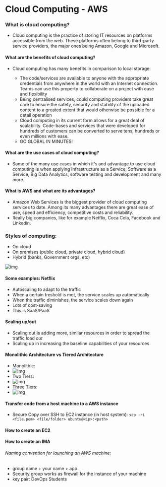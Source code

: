 # Cloud Computing - AWS

### What is cloud computing?
- Cloud computing is the practice of storing IT resources on platforms accessible from the web. These platforms often belong to third-party service providers, the major ones being Amazon, Google and Microsoft.

#### What are the benefits of cloud computing?
- Cloud computing has many benefits in comparison to local storage:

	* The code/services are available to anyone with the appropriate credentials from anywhere in the world with an Internet connection. Teams can use this property to collaborate on a project with ease and flexibility
	* Being centralised services, could computing providers take great care to ensure the safety, security and stability of the uploaded content to a greated extent that would otherwise be possible for a detail operation
	* Cloud computing in its current form allows for a great deal of scalability. Code-bases and services that were developed for hundreds of customers can be converted to serve tens, hundreds or even millions with ease.
	* GO GLOBAL IN MINUTES!
	
#### What are the use cases of cloud computing?
- Some of the many use cases in which it's and advantage to use cloud computing is when applying Infrastructure as a Service, Software as a Service, Big Data Analytics, software testing and development and many more. 

#### What is AWS and what are its advantages?
- Amazon Web Services is the biggest provider of cloud computing services to date. Among its many advantages there are great ease of use, speed and efficiency, competitive costs and reliability.
- Really big companies, like for example Netflix, Coca Cola, Facebook and Linkedin.

### Styles of computing:
- On cloud
- On premises (public cloud, private cloud, hybrid cloud)
- Hybrid (banks, Government orgs, etc)

![img](https://miro.medium.com/max/1066/1*LRFaWc35HsUyKikmrzD9qw.png)

#### Some examples: Netflix
- Autoscaling to adapt to the traffic
- When a certain treshold is met, the service scales up automatically
- When the traffic diminishes, the service scales down again
- Lots of cost-saving
- This is SaaS/PaaS

#### Scaling up/out
- Scaling out is adding more, similar resources in order to spread the traffic load *out*
- Scaling up in increasing the baseline capabilities of your resources

#### Monolithic Architecture vs Tiered Architecture
- Monolithic:
- ![img](https://cdn.ttgtmedia.com/rms/onlineImages/monolithic_design_mobile.jpg)
- Two Tiers:
- ![img](https://i.pinimg.com/originals/48/05/c4/4805c424fde84a982ceaf857fa3f9cb8.png)
- Three Tiers:
- ![img](https://mk0resourcesinf5fwsf.kinstacdn.com/wp-content/uploads/082516_1119_PracticalTh2.png)

#### Transfer code from a host machine to a AWS instance
- Secure Copy over SSH to EC2 instance (in host system):
`scp -ri <file.pem> <file/folder> ubuntu@<ip>:<path>`

#### How to create an EC2

#### How to create an IMA

###### Naming convention for launching an AWS machine:
- group name + your name + app
- Security group works as firewall for the instance of your machine
- key pair: DevOps Students



